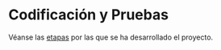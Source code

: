 # Codificación y Pruebas

Véanse las [etapas](doc/templates/a2_planificacion.md) por las que se ha desarrollado el proyecto.
